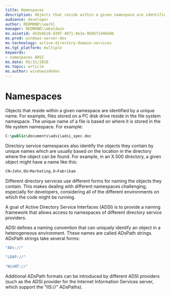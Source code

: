 ```yaml
---
title: Namespaces
description: Objects that reside within a given namespace are identified by a unique name.
audience: developer
author: REDMOND\\markl
manager: REDMOND\\mbaldwin
ms.assetid: d42b4b18-d38f-4071-8e3e-9b9b71d46d4b
ms.prod: windows-server-dev
ms.technology: active-directory-domain-services
ms.tgt_platform: multiple
keywords:
- namespaces ADSI
ms.date: 05/31/2018
ms.topic: article
ms.author: windowssdkdev
---
```


# Namespaces

Objects that reside within a given namespace are identified by a unique name. For example, files stored on a PC disk drive reside in the file system namespace. The unique name of a file is based on where it is stored in the file system namespace. For example:


```C++
C:\public\documents\adsi\adsi_spec.doc
```



Directory service namespaces also identify the objects they contain by unique names which are usually based on the location in the directory where the object can be found. For example, in an X.500 directory, a given object might have a name like this:


```C++
CN=John,OU=Marketing,O=Fabrikam
```



Different directory services use different forms for naming the objects they contain. This makes dealing with different namespaces challenging, especially for developers, considering all of the different environments on which the code might be running.

A goal of Active Directory Service Interfaces (ADSI) is to provide a naming framework that allows access to namespaces of different directory service providers.

ADSI defines a naming convention that can uniquely identify an object in a heterogeneous environment. These names are called ADsPath strings. ADsPath strings take several forms:


```C++
"ADs://"
 
"LDAP://"
 
"WinNT://"
```



Additional ADsPath formats can be introduced by different ADSI providers (such as the ADSI provider for the Internet Information Services server, which support the "IIS://" ADsPaths).

 

 




